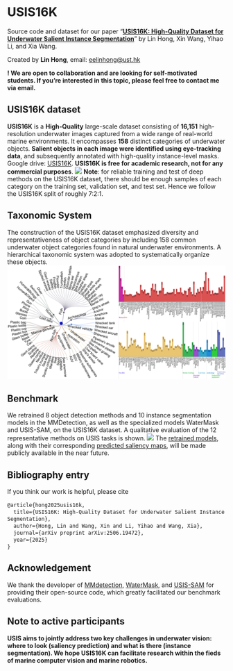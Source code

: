 # USIS16K

Source code and dataset for our paper “**[USIS16K: High-Quality Dataset for Underwater Salient Instance Segmentation](https://arxiv.org/abs/2506.19472)**” by Lin Hong,  Xin Wang, Yihao Li, and Xia Wang. 

Created by **Lin Hong**, email: eelinhong@ust.hk 

**! We are open to collaboration and are looking for self-motivated students. If you’re interested in this topic, please feel free to contact me via email.**

## USIS16K dataset
**USIS16K** is a **High-Quality** large-scale dataset consisting of **16,151**  high-resolution underwater images captured from a wide range of real-world marine environments. It encompasses **158**  distinct categories of underwater objects. 
**Salient objects in each image were identified using eye-tracking data**, and subsequently annotated with high-quality instance-level masks.
Google drive: [USIS16K](https://drive.google.com/file/d/1OPYAsS1ZsR5RsqjJhn4ZXAboa5RHrWXC/view?usp=sharing). **USIS16K is free for academic research, not for any commercial purposes**.
![](USIS16K.png)
**Note**: for reliable training and test of deep methods on the USIS16K dataset, there should be enough samples of each category on the training set, validation set, and test set. Hence we follow the USIS16K split of roughly 7:2:1.
## Taxonomic System
The construction of the USIS16K dataset emphasized diversity and representativeness of object categories by including 158 common underwater object categories found in natural underwater environments. A hierarchical taxonomic system was adopted to systematically organize these objects.
![](category.png)

## Benchmark
We retrained 8 object detection methods and 10 instance segmentation models in the MMDetection, as well as the specialized models WaterMask and USIS-SAM, on the USIS16K dataset. 
A qualitative evaluation of the 12 representative methods on USIS tasks is shown.
![](Compare.png)
The [retrained models](https://gohkust-my.sharepoint.com/:u:/g/personal/eelinhong_ust_hk/EYjpesHs4KFGhwql-NLkL4wBjWf2PDDP7MYKlKztIG1K3Q?e=FJnxAS), along with their corresponding [predicted saliency maps](https://drive.google.com/file/d/1OPYAsS1ZsR5RsqjJhn4ZXAboa5RHrWXC/view?usp=sharing), will be made publicly available in the near future.

## Bibliography entry
If you think our work is helpful, please cite
```
@article{hong2025usis16k,
  title={USIS16K: High-Quality Dataset for Underwater Salient Instance Segmentation},
  author={Hong, Lin and Wang, Xin and Li, Yihao and Wang, Xia},
  journal={arXiv preprint arXiv:2506.19472},
  year={2025}
}
```

## Acknowledgement
We thank the developer of [MMdetection](https://github.com/open-mmlab/mmdetection), [WaterMask](https://github.com/LiamLian0727/WaterMask), and [USIS-SAM](https://github.com/LiamLian0727/USIS10K) for providing their open-source code, which greatly facilitated our benchmark evaluations.

## Note to active participants

**USIS aims to jointly address two key challenges in underwater vision: where to look (saliency prediction) and what is there (instance segmentation). We hope USIS16K can facilitate research within the fieds of marine computer vision and marine robotics.** 
